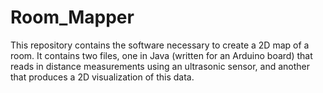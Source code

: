 # Room_Mapper
This repository contains the software necessary to create a 2D map of a room. 
It contains two files, one in Java (written for an Arduino board) that reads in distance measurements
using an ultrasonic sensor, and another that produces a 2D visualization of this data.
